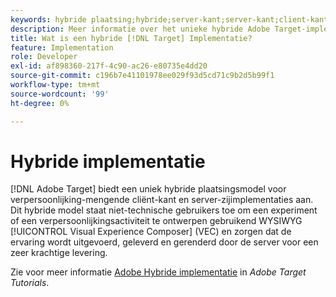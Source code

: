 ```yaml
---
keywords: hybride plaatsing;hybride;server-kant;server-kant;client-kant;client-kant;client-kant;hybride implementatie
description: Meer informatie over het unieke hybride Adobe Target-implementatiemodel voor personalisatie, het overvloeien van client-side en server-side implementaties.
title: Wat is een hybride [!DNL Target] Implementatie?
feature: Implementation
role: Developer
exl-id: af898360-217f-4c90-ac26-e80735e4dd20
source-git-commit: c196b7e41101978ee029f93d5cd71c9b2d5b99f1
workflow-type: tm+mt
source-wordcount: '99'
ht-degree: 0%

---
```


# Hybride implementatie

[!DNL Adobe Target] biedt een uniek hybride plaatsingsmodel voor verpersoonlijking-mengende cliënt-kant en server-zijimplementaties aan. Dit hybride model staat niet-technische gebruikers toe om een experiment of een verpersoonlijkingsactiviteit te ontwerpen gebruikend WYSIWYG [!UICONTROL Visual Experience Composer] (VEC) en zorgen dat de ervaring wordt uitgevoerd, geleverd en gerenderd door de server voor een zeer krachtige levering.

Zie voor meer informatie [Adobe Hybride implementatie](https://experienceleague.adobe.com/docs/target-learn/tutorials/implementation/hybrid-deployment.html) in *Adobe Target Tutorials*.
